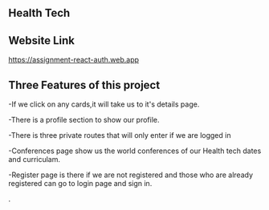 ## Health Tech

## Website Link

https://assignment-react-auth.web.app

## Three Features of this project
-If we click on any cards,it will take us to it's details page.

-There is a profile section to show our profile.

-There is three private routes that will only enter if we are logged in

-Conferences page show us the world conferences of our Health tech dates and curriculam.

-Register page is there if we are not registered and those who are already registered can go to login page and sign in.


.



